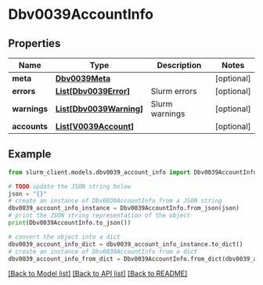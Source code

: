 # Dbv0039AccountInfo


## Properties

Name | Type | Description | Notes
------------ | ------------- | ------------- | -------------
**meta** | [**Dbv0039Meta**](Dbv0039Meta.md) |  | [optional] 
**errors** | [**List[Dbv0039Error]**](Dbv0039Error.md) | Slurm errors | [optional] 
**warnings** | [**List[Dbv0039Warning]**](Dbv0039Warning.md) | Slurm warnings | [optional] 
**accounts** | [**List[V0039Account]**](V0039Account.md) |  | [optional] 

## Example

```python
from slurm_client.models.dbv0039_account_info import Dbv0039AccountInfo

# TODO update the JSON string below
json = "{}"
# create an instance of Dbv0039AccountInfo from a JSON string
dbv0039_account_info_instance = Dbv0039AccountInfo.from_json(json)
# print the JSON string representation of the object
print(Dbv0039AccountInfo.to_json())

# convert the object into a dict
dbv0039_account_info_dict = dbv0039_account_info_instance.to_dict()
# create an instance of Dbv0039AccountInfo from a dict
dbv0039_account_info_from_dict = Dbv0039AccountInfo.from_dict(dbv0039_account_info_dict)
```
[[Back to Model list]](../README.md#documentation-for-models) [[Back to API list]](../README.md#documentation-for-api-endpoints) [[Back to README]](../README.md)


